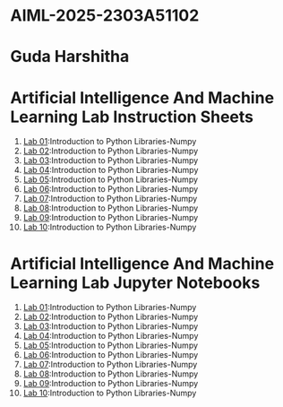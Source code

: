 # AIML-2025-2303A51102
# Guda Harshitha
# Artificial Intelligence And Machine Learning Lab Instruction Sheets
1. [Lab 01](https://github.com/Harshitha-guda/AIML-2025/blob/main/AIML_A1.pdf):Introduction to Python Libraries-Numpy
2. [Lab 02](https://github.com/Harshitha-guda/AIML-2025/blob/main/AIML_A2%20(1).pdf):Introduction to Python Libraries-Numpy
3. [Lab 03](https://github.com/Harshitha-guda/AIML-2025/blob/main/AIML_A3.pdf):Introduction to Python Libraries-Numpy
4. [Lab 04](https://github.com/Harshitha-guda/AIML-2025/blob/main/AIML_A4.pdf):Introduction to Python Libraries-Numpy
5. [Lab 05](https://github.com/Harshitha-guda/AIML-2025/blob/main/AIML_A5.pdf):Introduction to Python Libraries-Numpy
6. [Lab 06](https://github.com/Harshitha-guda/AIML-2025/blob/main/AIML_A6.pdf):Introduction to Python Libraries-Numpy
7. [Lab 07](https://github.com/Harshitha-guda/AIML-2025/blob/main/AIML_A7.pdf):Introduction to Python Libraries-Numpy
8. [Lab 08](https://github.com/Harshitha-guda/AIML-2025/blob/main/AIML_A8.pdf):Introduction to Python Libraries-Numpy
9. [Lab 09](https://github.com/Harshitha-guda/AIML-2025/blob/main/AIML_A9.pdf):Introduction to Python Libraries-Numpy
10. [Lab 10](https://github.com/Harshitha-guda/AIML-2025/blob/main/AIML_A10.pdf):Introduction to Python Libraries-Numpy

# Artificial Intelligence And Machine Learning Lab Jupyter Notebooks
1. [Lab 01]():Introduction to Python Libraries-Numpy
2. [Lab 02]():Introduction to Python Libraries-Numpy
3. [Lab 03]():Introduction to Python Libraries-Numpy
4. [Lab 04]():Introduction to Python Libraries-Numpy
5. [Lab 05]():Introduction to Python Libraries-Numpy
6. [Lab 06]():Introduction to Python Libraries-Numpy
7. [Lab 07]():Introduction to Python Libraries-Numpy
8. [Lab 08]():Introduction to Python Libraries-Numpy
9. [Lab 09]():Introduction to Python Libraries-Numpy
10. [Lab 10]():Introduction to Python Libraries-Numpy
















